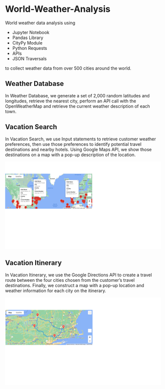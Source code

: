 # World-Weather-Analysis

World weather data analysis using

- Jupyter Notebook
- Pandas Library
- CityPy Module
- Python Requests
- APIs
- JSON Traversals

to collect weather data from over 500 cities around the world.
 
## Weather Database

In Weather Database, we generate a set of 2,000 random latitudes and longitudes, retrieve the nearest city, perform an API call with the OpenWeatherMap and retrieve the current weather description of each town.

## Vacation Search

In Vacation Search, we use Input statements to retrieve customer weather preferences, then use those preferences to identify potential travel destinations and nearby hotels. Using Google Maps API, we show those destinations on a map with a pop-up description of the location.

![WeatherPy_vacation_map.png](https://github.com/NadzeyaAudzeichuk/world-weather-analysis/blob/main/Vacation_Search/WeatherPy_vacation_map.png)

## Vacation Itinerary

In Vacation Itinerary, we use the Google Directions API to create a travel route between the four cities chosen from the customer’s travel destinations. Finally, we construct a map with a pop-up location and weather information for each city on the itinerary.

![WeatherPy_travel_map.png](https://github.com/NadzeyaAudzeichuk/world-weather-analysis/blob/main/Vacation_Itinerary/WeatherPy_travel_map.png)
